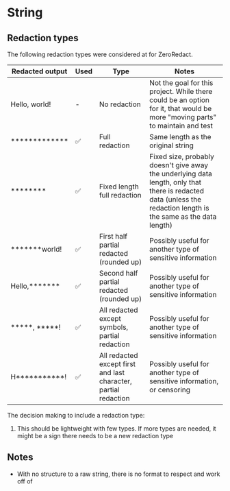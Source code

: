 # String

## Redaction types

The following redaction types were considered at for ZeroRedact. 

| Redacted output | Used | Type                                                            | Notes                                                                                                                                                            |
| --------------- | ---- | --------------------------------------------------------------- | ---------------------------------------------------------------------------------------------------------------------------------------------------------------- |
| Hello, world!   | -    | No redaction                                                    | Not the goal for this project. While there could be an option for it, that would be more "moving parts" to maintain and test                                     |
| *************   | ✅   | Full redaction                                                  | Same length as the original string                                                                                                                               |
| ********        | ✅   | Fixed length full redaction                                     | Fixed size, probably doesn't give away the underlying data length, only that there is redacted data (unless the redaction length is the same as the data length) |
| *******world!   | ✅   | First half partial redacted (rounded up)                        | Possibly useful for another type of sensitive information                                                                                                        |
| Hello,*******   | ✅   | Second half partial redacted (rounded up)                       | Possibly useful for another type of sensitive information                                                                                                        |
| *****, *****!   | ✅   | All redacted except symbols, partial redaction                  | Possibly useful for another type of sensitive information                                                                                                        |
| H***********!   | ✅   | All redacted except first and last character, partial redaction | Possibly useful for another type of sensitive information, or censoring                                                                                          |

The decision making to include a redaction type:

1. This should be lightweight with few types. If more types are needed, it might be a sign there needs to be a new redaction type

## Notes
- With no structure to a raw string, there is no format to respect and work off of